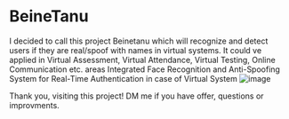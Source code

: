 # BeineTanu
I decided to call this project Beinetanu which will recognize and detect users if they are real/spoof with names in virtual systems. It could ve applied in Virtual Assessment, Virtual Attendance, Virtual Testing, Online Communication etc. areas
Integrated Face Recognition and Anti-Spoofing System for Real-Time Authentication in case of Virtual System
![image](https://github.com/user-attachments/assets/79210c45-5142-442b-adf9-72e8e163fa4c)


Thank you, visiting this project!
DM me if you have offer, questions or improvments. 
